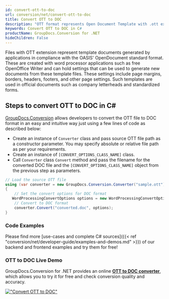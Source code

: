 ```yaml
---
id: convert-ott-to-doc
url: conversion/net/convert-ott-to-doc
title: Convert OTT to DOC
description: "OTT format represents Open Document Template with .ott extension. Learn how to convert OTT to DOC file programmatically in C# language using GroupDocs.Conversion for .NET library."
keywords: Convert OTT to DOC in C#
productName: GroupDocs.Conversion for .NET
hideChildren: False
---
```


Files with OTT extension represent template documents generated by applications in compliance with the OASIS' OpenDocument standard format. These are created with word processor applications such as free OpenOffice Writer and can hold settings that can be used to generate new documents from these template files. These settings include page margins, borders, headers, footers, and other page settings. Such templates are used in official documents such as company letterheads and standardized forms.

## Steps to convert OTT to DOC in C#

[GroupDocs.Conversion](https://products.groupdocs.com/conversion/net) allows developers to convert the OTT file to DOC format in an easy and intuitive way just using a few lines of code as described below:

* Create an instance of `Converter` class and pass source OTT file path as a constructor parameter. You may specify absolute or relative file path as per your requirements. 
* Create an instance of `[CONVERT_OPTIONS_CLASS_NAME]` class.
* Call `Converter` class `Convert` method and pass the filename for the converted DOC file and the `[CONVERT_OPTIONS_CLASS_NAME]` object from the previous step as parameters.

```csharp
// Load the source OTT file
using (var converter = new GroupDocs.Conversion.Converter("sample.ott"))
{
    // Set the convert options for DOC format
   WordProcessingConvertOptions options = new WordProcessingConvertOptions { Format = GroupDocs.Conversion.FileTypes.WordProcessingFileType.Doc };
    // Convert to DOC format
    converter.Convert("converted.doc", options);
}
```

### Code Examples

Please find more [use-cases and complete C# sources]({{< ref "conversion/net/developer-guide/examples-and-demos.md" >}}) of our backend and frontend examples and try them for free!

### OTT to DOC Live Demo

GroupDocs.Conversion for .NET provides an online [**OTT to DOC converter**](https://products.groupdocs.app/conversion/ott-to-doc), which allows you to try it for free and check conversion quality and accuracy.

[!["Convert OTT to DOC"](conversion/net/images/convert-to-doc/convert-ott-to-doc.png)](https://products.groupdocs.app/conversion/ott-to-doc)